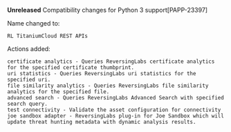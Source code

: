 **Unreleased**
Compatibility changes for Python 3 support[PAPP-23397]

Name changed to:

    RL TitaniumCloud REST APIs

Actions added:

    certificate analytics - Queries ReversingLabs certificate analytics for the specified certificate thumbprint.
    uri statistics - Queries ReversingLabs uri statistics for the specified uri.
    file similarity analytics - Queries ReversingLabs file similarity analytics for the specified file.
    advanced search - Queries ReversingLabs Advanced Search with specified search query.
    test connectivity - Validate the asset configuration for connectivity
    joe sandbox adapter - ReversingLabs plug-in for Joe Sandbox which will update threat hunting metadata with dynamic analysis results.
